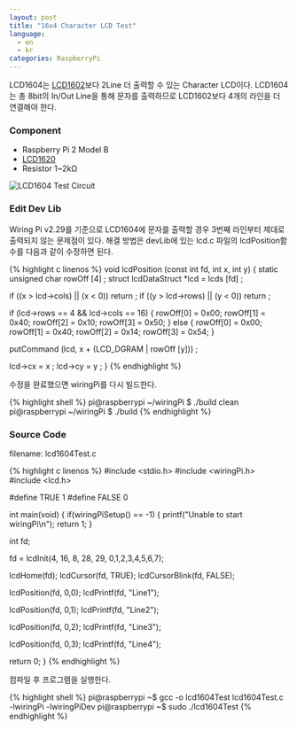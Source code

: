 ```yaml
---
layout: post
title: "16x4 Character LCD Test"
language:
  - en
  - kr
categories: RaspberryPi
---
```

LCD1604는 [LCD1602]({{site.url}}/raspberrypi/2016/12/29/lcd1602-kr.html)보다 2Line 더 출력할 수 있는 Character LCD이다. LCD1604는 총 8bit의 In/Out Line을 통해 문자를 출력하므로 LCD1602보다 4개의 라인을 더 연결해야 한다.

### Component

* Raspberry Pi 2 Model B
* [LCD1620](http://www.waveshare.com/lcd1604-blue.htm)
* Resistor 1~2kΩ

![LCD1604 Test Circuit]({{site.url}}/images/rpi_lcd1604_test.png)

### Edit Dev Lib

Wiring Pi v2.29를 기준으로 LCD1604에 문자를 출력할 경우 3번째 라인부터 제대로 출력되지 않는 문제점이 있다. 해결 방법은 devLib에 있는 lcd.c 파일의 lcdPosition함수를 다음과 같이 수정하면 된다.

{% highlight c linenos %}
void lcdPosition (const int fd, int x, int y)
{
  static unsigned char rowOff [4] ;
  struct lcdDataStruct *lcd = lcds [fd] ;

  if ((x > lcd->cols) || (x < 0))
    return ;
  if ((y > lcd->rows) || (y < 0))
    return ;

  if (lcd->rows == 4 && lcd->cols == 16)
  {
    rowOff[0] = 0x00; rowOff[1] = 0x40; rowOff[2] = 0x10; rowOff[3] = 0x50;
  }
  else
  {
    rowOff[0] = 0x00; rowOff[1] = 0x40; rowOff[2] = 0x14; rowOff[3] = 0x54;
  }

   putCommand (lcd, x + (LCD_DGRAM | rowOff [y])) ;

  lcd->cx = x ;
  lcd->cy = y ;
}
{% endhighlight %}

수정을 완료했으면 wiringPi를 다시 빌드한다.

{% highlight shell %}
pi@raspberrypi ~/wiringPi $ ./build clean
pi@raspberrypi ~/wiringPi $ ./build 
{% endhighlight %}

### Source Code

filename: lcd1604Test.c

{% highlight c linenos %}
#include <stdio.h>
#include <wiringPi.h>
#include <lcd.h>

#define TRUE 1
#define FALSE 0

int main(void)
{
  if(wiringPiSetup() == -1)
  {
    printf("Unable to start wiringPi\n");
    return 1;
  }

  int fd;

  fd = lcdInit(4, 16, 8, 28, 29, 0,1,2,3,4,5,6,7);

  lcdHome(fd);
  lcdCursor(fd, TRUE);
  lcdCursorBlink(fd, FALSE);

  lcdPosition(fd, 0,0);
  lcdPrintf(fd, "Line1");

  lcdPosition(fd, 0,1);
  lcdPrintf(fd, "Line2");

  lcdPosition(fd, 0,2);
  lcdPrintf(fd, "Line3");

  lcdPosition(fd, 0,3);
  lcdPrintf(fd, "Line4");

  return 0;
}
{% endhighlight %}

컴파일 후 프로그램을 실행한다.

{% highlight shell %}
pi@raspberrypi ~$ gcc -o lcd1604Test lcd1604Test.c -lwiringPi -lwiringPiDev
pi@raspberrypi ~$ sudo ./lcd1604Test
{% endhighlight %}
